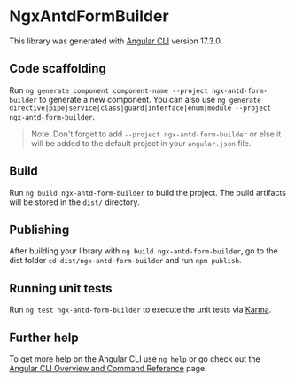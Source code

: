 # NgxAntdFormBuilder

This library was generated with [Angular CLI](https://github.com/angular/angular-cli) version 17.3.0.

## Code scaffolding

Run `ng generate component component-name --project ngx-antd-form-builder` to generate a new component. You can also use `ng generate directive|pipe|service|class|guard|interface|enum|module --project ngx-antd-form-builder`.
> Note: Don't forget to add `--project ngx-antd-form-builder` or else it will be added to the default project in your `angular.json` file. 

## Build

Run `ng build ngx-antd-form-builder` to build the project. The build artifacts will be stored in the `dist/` directory.

## Publishing

After building your library with `ng build ngx-antd-form-builder`, go to the dist folder `cd dist/ngx-antd-form-builder` and run `npm publish`.

## Running unit tests

Run `ng test ngx-antd-form-builder` to execute the unit tests via [Karma](https://karma-runner.github.io).

## Further help

To get more help on the Angular CLI use `ng help` or go check out the [Angular CLI Overview and Command Reference](https://angular.io/cli) page.
